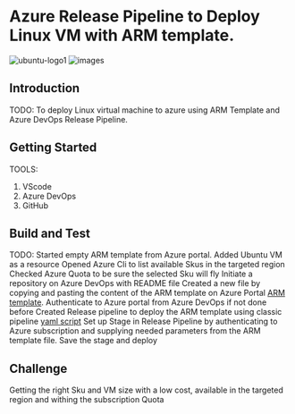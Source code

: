 # Azure Release Pipeline to Deploy Linux VM with ARM template.

![ubuntu-logo1](https://github.com/user-attachments/assets/14fbe7e9-7fa5-4f88-9d3a-9cb451d2687a)
![images](https://github.com/user-attachments/assets/41866178-06da-4c8a-aa42-7f694f668327)

## Introduction 
TODO: To deploy Linux virtual machine to azure using ARM Template and Azure DevOps Release Pipeline. 

## Getting Started
TOOLS: 
1.	VScode
2.	Azure DevOps
3.	GitHub
   

## Build and Test
TODO: 
Started empty ARM template from Azure portal.
Added Ubuntu VM as a resource
Opened Azure Cli to list available Skus in the targeted region
Checked Azure Quota to be sure the selected Sku will fly
Initiate a repository on Azure DevOps with README file
Created a new file by copying and pasting the content of the ARM template on Azure Portal [ARM template](ARM_Template_Vmubuntu).
Authenticate to Azure portal from Azure DevOps if not done before
Created Release pipeline to deploy the ARM template using classic pipeline [yaml script](Azure_Release_Pipeline)
Set up Stage in Release Pipeline by authenticating to Azure subscription and supplying needed parameters from the ARM template file.
Save the stage and deploy

## Challenge
Getting the right Sku and VM size with a low cost, available in the targeted region and withing the subscription Quota
